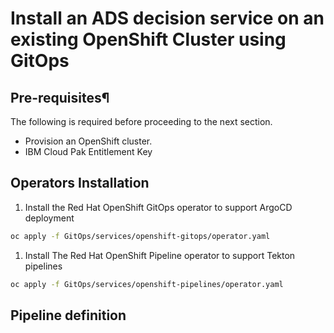 # Install an ADS decision service on an existing OpenShift Cluster using GitOps

## Pre-requisites¶
The following is required before proceeding to the next section.

* Provision an OpenShift cluster.
* IBM Cloud Pak Entitlement Key

## Operators Installation

1. Install the Red Hat OpenShift GitOps operator to support ArgoCD deployment

  ```sh
  oc apply -f GitOps/services/openshift-gitops/operator.yaml
  ```

1. Install The Red Hat OpenShift Pipeline operator to support Tekton pipelines 

  ```sh
  oc apply -f GitOps/services/openshift-pipelines/operator.yaml
  ```

## Pipeline definition

